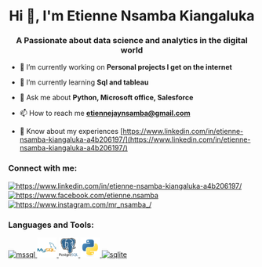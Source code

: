 <h1 align="center">Hi 👋, I'm Etienne Nsamba Kiangaluka</h1>
<h3 align="center">A Passionate about data science and analytics in the digital world</h3>

- 🔭 I’m currently working on **Personal projects I get on the internet**

- 🌱 I’m currently learning **Sql and tableau**

- 💬 Ask me about **Python, Microsoft office, Salesforce**

- 📫 How to reach me **etiennejaynsamba@gmail.com**

- 📄 Know about my experiences [https://www.linkedin.com/in/etienne-nsamba-kiangaluka-a4b206197/](https://www.linkedin.com/in/etienne-nsamba-kiangaluka-a4b206197/)

<h3 align="left">Connect with me:</h3>
<p align="left">
<a href="https://linkedin.com/in/https://www.linkedin.com/in/etienne-nsamba-kiangaluka-a4b206197/" target="blank"><img align="center" src="https://raw.githubusercontent.com/rahuldkjain/github-profile-readme-generator/master/src/images/icons/Social/linked-in-alt.svg" alt="https://www.linkedin.com/in/etienne-nsamba-kiangaluka-a4b206197/" height="30" width="40" /></a>
<a href="https://fb.com/https://www.facebook.com/etienne.nsamba" target="blank"><img align="center" src="https://raw.githubusercontent.com/rahuldkjain/github-profile-readme-generator/master/src/images/icons/Social/facebook.svg" alt="https://www.facebook.com/etienne.nsamba" height="30" width="40" /></a>
<a href="https://instagram.com/https://www.instagram.com/mr_nsamba_/" target="blank"><img align="center" src="https://raw.githubusercontent.com/rahuldkjain/github-profile-readme-generator/master/src/images/icons/Social/instagram.svg" alt="https://www.instagram.com/mr_nsamba_/" height="30" width="40" /></a>
</p>

<h3 align="left">Languages and Tools:</h3>
<p align="left"> <a href="https://www.microsoft.com/en-us/sql-server" target="_blank" rel="noreferrer"> <img src="https://www.svgrepo.com/show/303229/microsoft-sql-server-logo.svg" alt="mssql" width="40" height="40"/> </a> <a href="https://www.mysql.com/" target="_blank" rel="noreferrer"> <img src="https://raw.githubusercontent.com/devicons/devicon/master/icons/mysql/mysql-original-wordmark.svg" alt="mysql" width="40" height="40"/> </a> <a href="https://www.postgresql.org" target="_blank" rel="noreferrer"> <img src="https://raw.githubusercontent.com/devicons/devicon/master/icons/postgresql/postgresql-original-wordmark.svg" alt="postgresql" width="40" height="40"/> </a> <a href="https://www.python.org" target="_blank" rel="noreferrer"> <img src="https://raw.githubusercontent.com/devicons/devicon/master/icons/python/python-original.svg" alt="python" width="40" height="40"/> </a> <a href="https://www.sqlite.org/" target="_blank" rel="noreferrer"> <img src="https://www.vectorlogo.zone/logos/sqlite/sqlite-icon.svg" alt="sqlite" width="40" height="40"/> </a> </p>

<!---
- 👋 Hi, I’m Etienne Nsamba
- 👀 I’m interested in ...
- 🌱 I’m currently learning ...
- 💞️ I’m looking to collaborate on ...
- 📫 How to reach me ...


etiennensamba/etiennensamba is a ✨ special ✨ repository because its `README.md` (this file) appears on your GitHub profile.
You can click the Preview link to take a look at your changes.
--->
